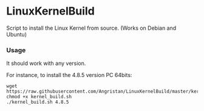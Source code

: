 # LinuxKernelBuild
Script to install the Linux Kernel from source. (Works on Debian and Ubuntu)

### Usage

It should work with any version.

For instance, to install the 4.8.5 version PC 64bits:

```
wget https://raw.githubusercontent.com/Angristan/LinuxKernelBuild/master/kernel_build.sh
chmod +x kernel_build.sh
./kernel_build.sh 4.8.5
```
